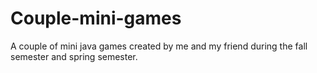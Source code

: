 # Couple-mini-games
A couple of mini java games created by me and my friend during the fall semester and spring semester.
